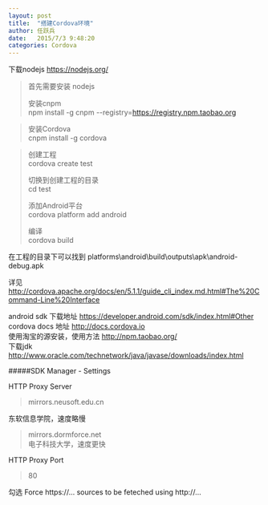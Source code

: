 ```yaml
---
layout: post
title:  "搭建Cordova环境"
author:	任跃兵
date:   2015/7/3 9:48:20     
categories: Cordova
---
```


下载nodejs <https://nodejs.org/>   

>首先需要安装 nodejs  
>  
>安装cnpm  
>npm install -g cnpm --registry=https://registry.npm.taobao.org  

>安装Cordova   
>cnpm install -g cordova 

>创建工程  
>cordova create test
>
>切换到创建工程的目录  
>cd test
>  
>添加Android平台  
>cordova platform add android
>  
>编译  
>cordova build

在工程的目录下可以找到
platforms\android\build\outputs\apk\android-debug.apk 

详见 <http://cordova.apache.org/docs/en/5.1.1/guide_cli_index.md.html#The%20Command-Line%20Interface>  

android sdk 下载地址 <https://developer.android.com/sdk/index.html#Other>   
cordova docs 地址 <http://docs.cordova.io>  
使用淘宝的源安装，使用方法 <http://npm.taobao.org/>  
下载jdk <http://www.oracle.com/technetwork/java/javase/downloads/index.html>  

#####SDK Manager - Settings  

HTTP Proxy Server 

> mirrors.neusoft.edu.cn  
> 
  东软信息学院，速度略慢  

> mirrors.dormforce.net  
  电子科技大学，速度更快  

HTTP Proxy Port 	

> 80  

勾选 Force https://... sources to be feteched using http://...


